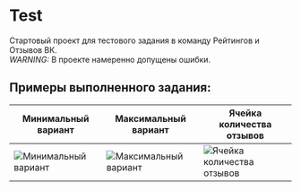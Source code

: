 # Test
Стартовый проект для тестового задания в команду Рейтингов и Отзывов ВК.\
*WARNING:* В проекте намеренно допущены ошибки.

## Примеры выполненного задания:

Минимальный вариант|Максимальный вариант|Ячейка количества отзывов
-|-|-
![Минимальный вариант](/Screenshots/1.png) | ![Максимальный вариант](/Screenshots/2.png) | ![Ячейка количества отзывов](/Screenshots/3.png)
